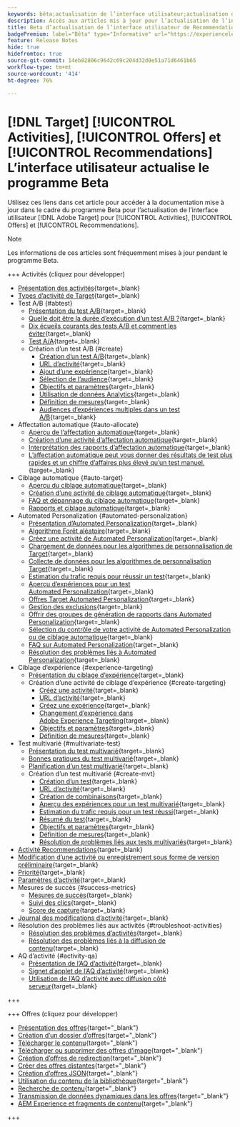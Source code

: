 ```yaml
---
keywords: bêta;actualisation de l’interface utilisateur;actualisation de l’interface utilisateur ;
description: Accès aux articles mis à jour pour l’actualisation de l’interface utilisateur de Target pour les activités, les offres et Recommendations
title: Beta d’actualisation de l’interface utilisateur de Recommendations, des activités et des offres
badgePremium: label="Bêta" type="Informative" url="https://experienceleague.adobe.com/docs/target/using/introduction/intro.html?lang=en#beta newtab=true" tooltip="Découvrez le programme  [!DNL Target] Beta."
feature: Release Notes
hide: true
hidefromtoc: true
source-git-commit: 14eb82806c9642c69c204d32d0e51a71d6461b65
workflow-type: tm+mt
source-wordcount: '414'
ht-degree: 76%

---
```


# [!DNL Target] [!UICONTROL Activities], [!UICONTROL Offers] et [!UICONTROL Recommendations] L’interface utilisateur actualise le programme Beta

Utilisez ces liens dans cet article pour accéder à la documentation mise à jour dans le cadre du programme Beta pour l’actualisation de l’interface utilisateur [!DNL Adobe Target] pour [!UICONTROL Activities], [!UICONTROL Offers] et [!UICONTROL Recommendations].

>[!NOTE]
>
>Les informations de ces articles sont fréquemment mises à jour pendant le programme Beta.

+++ Activités (cliquez pour développer)

+ [Présentation des activités](c-activities/activities.md){target=_blank}
+ [Types d’activité de Target](c-activities/target-activities-guide.md){target=_blank}
+ Test A/B {#abtest}
   + [Présentation du test A/B](c-activities/t-test-ab/test-ab.md){target=_blank}
   + [Quelle doit être la durée d’exécution d’un test A/B ?](c-activities/t-test-ab/sample-size-determination.md){target=_blank}
   + [Dix écueils courants des tests A/B et comment les éviter](c-activities/t-test-ab/common-ab-testing-pitfalls.md){target=_blank}
   + [Test A/A](/help/main/c-activities/t-test-ab/aa-testing.md){target=_blank}
   + Création d’un test A/B {#create}
      + [Création d’un test A/B](c-activities/t-test-ab/t-test-create-ab/test-create-ab.md){target=_blank}
      + [URL d’activité](c-activities/t-test-ab/t-test-create-ab/ab-activity-url.md){target=_blank}
      + [Ajout d’une expérience](c-activities/t-test-ab/t-test-create-ab/ab-add-experience.md){target=_blank}
      + [Sélection de l’audience](c-activities/t-test-ab/t-test-create-ab/ab-audience.md){target=_blank}
      + [Objectifs et paramètres](c-activities/t-test-ab/t-test-create-ab/ab-goals-and-settings.md){target=_blank}
      + [Utilisation de données Analytics](c-activities/t-test-ab/t-test-create-ab/create-a4t.md){target=_blank}
      + [Définition de mesures](c-activities/t-test-ab/t-test-create-ab/ab-set-metrics.md){target=_blank}
      + [Audiences d’expériences multiples dans un test A/B](c-activities/t-test-ab/t-test-create-ab/target-experience-to-multiple-audiences.md){target=_blank}
+ Affectation automatique {#auto-allocate}
   + [Aperçu de l’affectation automatique](c-activities/automated-traffic-allocation/automated-traffic-allocation.md){target=_blank}
   + [Création d’une activité d’affectation automatique](/help/main/c-activities/automated-traffic-allocation/create-auto-allocate-activity.md){target=_blank}
   + [Interprétation des rapports d’affectation automatique](c-activities/automated-traffic-allocation/determine-winner.md){target=_blank}
   + [L’affectation automatique peut vous donner des résultats de test plus rapides et un chiffre d’affaires plus élevé qu’un test manuel.](/help/main/c-activities/automated-traffic-allocation/faster-results-higher-revenue.md){target=_blank}
+ Ciblage automatique {#auto-target}
   + [Aperçu du ciblage automatique](/help/main/c-activities/auto-target/auto-target-to-optimize.md){target=_blank}
   + [Création d’une activité de ciblage automatique](/help/main/c-activities/auto-target/create-auto-target.md){target=_blank}
   + [FAQ et dépannage du ciblage automatique](/help/main/c-activities/auto-target/auto-target-troubleshooting-faqs.md){target=_blank}
   + [Rapports et ciblage automatique](/help/main/c-activities/auto-target/reporting-and-auto-target.md){target=_blank}
+ Automated Personalization {#automated-personalization}
   + [Présentation d’Automated Personalization](c-activities/t-automated-personalization/automated-personalization.md){target=_blank}
   + [Algorithme Forêt aléatoire](c-activities/t-automated-personalization/algo-random-forest.md){target=_blank}
   + [Créez une activité de Automated Personalization](c-activities/t-automated-personalization/create-ap-activity.md){target=_blank}
   + [Chargement de données pour les algorithmes de personnalisation de Target](c-activities/t-automated-personalization/uploading-data-for-the-target-personalization-algorithms.md){target=_blank}
   + [Collecte de données pour les algorithmes de personnalisation Target](c-activities/t-automated-personalization/ap-data.md){target=_blank}
   + [Estimation du trafic requis pour réussir un test](c-activities/t-automated-personalization/ap-traffic-estimator.md){target=_blank}
   + [Aperçu d’expériences pour un test Automated Personalization](c-activities/t-automated-personalization/ap-preview-experiences.md){target=_blank}
   + [Offres Target Automated Personalization](c-activities/t-automated-personalization/ap-target-offers.md){target=_blank}
   + [Gestion des exclusions](c-activities/t-automated-personalization/managing-exclusions.md){target=_blank}
   + [Offrir des groupes de génération de rapports dans Automated Personalization](/help/main/c-activities/t-automated-personalization/offer-reporting-groups-in-automated-personalization.md){target=_blank}
   + [Sélection du contrôle de votre activité de Automated Personalization ou de ciblage automatique](c-activities/t-automated-personalization/experience-as-control.md){target=_blank}
   + [FAQ sur Automated Personalization](c-activities/t-automated-personalization/automated-personalization-faq.md){target=_blank}
   + [Résolution des problèmes liés à Automated Personalization](c-activities/t-automated-personalization/ap-trouble.md){target=_blank}
+ Ciblage d’expérience {#experience-targeting}
   + [Présentation du ciblage d’expérience](c-activities/t-experience-target/experience-target.md){target=_blank}
   + Création d’une activité de ciblage d’expérience {#create-targeting}
      + [Créez une activité](c-activities/t-experience-target/t-xt-create/xt-create.md){target=_blank}
      + [URL d’activité](c-activities/t-experience-target/t-xt-create/xt-activity-url.md){target=_blank}
      + [Créez une expérience](c-activities/t-experience-target/t-xt-create/xt-add-experience.md){target=_blank}
      + [Changement d’expérience dans Adobe Experience Targeting](c-activities/t-experience-target/t-xt-create/xt-switching-experiences.md){target=_blank}
      + [Objectifs et paramètres](c-activities/t-experience-target/t-xt-create/xt-goals-and-settings.md){target=_blank}
      + [Définition de mesures](c-activities/t-experience-target/t-xt-create/xt-set-metrics.md){target=_blank}
+ Test multivarié {#multivariate-test}
   + [Présentation du test multivarié](c-activities/c-multivariate-testing/multivariate-testing.md){target=_blank}
   + [Bonnes pratiques du test multivarié](c-activities/c-multivariate-testing/best-practices.md){target=_blank}
   + [Planification d’un test multivarié](c-activities/c-multivariate-testing/plan-mvt.md){target=_blank}
   + Création d’un test multivarié {#create-mvt}
      + [Création d’un test](c-activities/c-multivariate-testing/t-create-multivariate-test/create-multivariate-test.md){target=_blank}
      + [URL d’activité](c-activities/c-multivariate-testing/t-create-multivariate-test/url.md){target=_blank}
      + [Création de combinaisons](c-activities/c-multivariate-testing/t-create-multivariate-test/add-offers.md){target=_blank}
      + [Aperçu des expériences pour un test multivarié](c-activities/c-multivariate-testing/t-create-multivariate-test/preview-experiences.md){target=_blank}
      + [Estimation du trafic requis pour un test réussi](c-activities/c-multivariate-testing/t-create-multivariate-test/traffic-estimator.md){target=_blank}
      + [Résumé du test](c-activities/c-multivariate-testing/t-create-multivariate-test/test-summary.md){target=_blank}
      + [Objectifs et paramètres](c-activities/c-multivariate-testing/t-create-multivariate-test/goals-and-settings.md){target=_blank}
      + [Définition de mesures](c-activities/c-multivariate-testing/t-create-multivariate-test/mvt-set-metrics.md){target=_blank}
      + [Résolution de problèmes liés aux tests multivariés](c-activities/c-multivariate-testing/t-create-multivariate-test/troubleshooting.md){target=_blank}
+ [Activité Recommendations](c-activities/recommendations-activity.md){target=_blank}
+ [Modification d’une activité ou enregistrement sous forme de version préliminaire](c-activities/edit-activity.md){target=_blank}
+ [Priorité](c-activities/priority.md){target=_blank}
+ [Paramètres d’activité](c-activities/activity-settings.md){target=_blank}
+ Mesures de succès {#success-metrics}
   + [Mesures de succès](c-activities/r-success-metrics/success-metrics.md){target=_blank}
   + [Suivi des clics](c-activities/r-success-metrics/click-tracking.md){target=_blank}
   + [Score de capture](c-activities/r-success-metrics/capture-score.md){target=_blank}
+ [Journal des modifications d’activité](c-activities/change-log.md){target=_blank}
+ Résolution des problèmes liés aux activités {#troubleshoot-activities}
   + [Résolution des problèmes d’activités](c-activities/c-troubleshooting-activities/troubleshooting-activities.md){target=_blank}
   + [Résolution des problèmes liés à la diffusion de contenu](c-activities/c-troubleshooting-activities/content-trouble.md){target=_blank}
+ AQ d’activité {#activity-qa}
   + [Présentation de l’AQ d’activité](c-activities/c-activity-qa/activity-qa.md){target=_blank}
   + [Signet d’applet de l’AQ d’activité](c-activities/c-activity-qa/activity-qa-bookmark.md){target=_blank}
   + [Utilisation de l’AQ d’activité avec diffusion côté serveur](c-activities/c-activity-qa/use-qa-mode-with-server-side-delivery.md){target=_blank}

+++

+++ Offres (cliquez pour développer)

+ [Présentation des offres](/help/main/c-experiences/c-manage-content/manage-content-beta.md){target="_blank"}
+ [Création d’un dossier d’offres](/help/main/c-experiences/c-manage-content/create-content-folder-beta.md){target="_blank"}
+ [Télécharger le contenu](/help/main/c-experiences/c-manage-content/assets-upload-beta.md){target="_blank"}
+ [Télécharger ou supprimer des offres d’image](/help/main/c-experiences/c-manage-content/assets-upload-beta.md){target="_blank"}
+ [Création d’offres de redirection](/help/main/c-experiences/c-manage-content/offer-redirect-beta.md){target="_blank"}
+ [Créer des offres distantes](/help/main/c-experiences/c-manage-content/about-remote-offers-beta.md){target="_blank"}
+ [Création d’offres JSON](/help/main/c-experiences/c-manage-content/create-json-offer-beta.md){target="_blank"}
+ [Utilisation du contenu de la bibliothèque](/help/main/c-experiences/c-manage-content/assets-working-beta.md){target="_blank"}
+ [Recherche de contenu](/help/main/c-experiences/c-manage-content/filter-and-search-content.md){target="_blank"}
+ [Transmission de données dynamiques dans les offres](/help/main/c-experiences/c-manage-content/passing-profile-attributes-to-the-html-offer.md){target="_blank"}
+ [AEM Experience et fragments de contenu](/help/main/c-experiences/c-manage-content/aem-experience-fragments.md){target="_blank"}

+++


